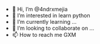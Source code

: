 - 👋 Hi, I’m @4ndrxmejia
- 👀 I’m interested in learn python
- 🌱 I’m currently learning ...
- 💞️ I’m looking to collaborate on ...
- 📫 How to reach me GXM

<!---
4ndrxmejia/4ndrxmejia is a ✨ special ✨ repository because its `README.md` (this file) appears on your GitHub profile.
You can click the Preview link to take a look at your changes.
--->
